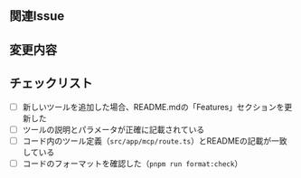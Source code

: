 ## 関連Issue

<!-- 関連するIssueがあればリンクしてください -->
<!-- このPRがIssueを解決する場合は、`fix #issue番号` の形式で記載してください -->

## 変更内容

<!-- このPRで変更した内容を簡潔に説明してください -->

## チェックリスト

- [ ] 新しいツールを追加した場合、README.mdの「Features」セクションを更新した
- [ ] ツールの説明とパラメータが正確に記載されている
- [ ] コード内のツール定義（`src/app/mcp/route.ts`）とREADMEの記載が一致している
- [ ] コードのフォーマットを確認した（`pnpm run format:check`）
